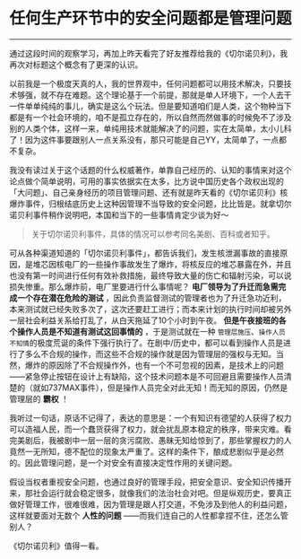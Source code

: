 

# 任何生产环节中的安全问题都是管理问题

----

通过这段时间的观察学习，再加上昨天看完了好友推荐给我的《切尔诺贝利》，我再次对标题这个概念有了更深的认识。

以前我是一个极度天真的人，我的世界观中，任何问题都可以用技术解决，只要技术够强，就不存在难题。这个理论基于一个前提，那就是单人环境下，一个人去干一件单单纯纯的事儿，确实是这么个玩法。但是要知道咱们是人类，这个物种当下都是有一个社会环境的，咱不是孤立存在的，所以自然而然做事的时候免不了涉及别的人类个体，这样一来，单纯用技术就能解决了的问题，实在太简单，太小儿科了！因为这件事要跟别人一点关系没有，那只可能是自己YY，太简单了，一点都不复杂。

我没有读过关于这个话题的什么权威著作，单靠自己经历的、认知的事情来对这个论点做个简单说明，可用的事实依据实在太多，比方说中国历史各个政权出现的「大问题」、自己亲身经历的项目管理问题、还有就是昨天看的《切尔诺贝利》核爆炸事件，归根结底历史上这种因管理不当导致的安全问题，比比皆是。就拿切尔诺贝利事件稍作说明吧，本国和当下的一些事情肯定少谈为好～

> 关于切尔诺贝利事件，具体的情况可以参考同名美剧、百科或者知乎。

可从各种渠道知道的「切尔诺贝利事件」，都告诉我们，发生核泄漏事故的直接原因，是堆芯因核电厂的一些操作事故发生了爆炸，将核反应的堆芯暴露在外，并且也没有第一时间进行任何有效补救措施，最终导致大量的伤亡和辐射污染，可以说损失惨重。那么爆炸前，电厂里要进行什么事情呢？ **电厂领导为了升迁而急需完成一个存在潜在危险的测试** ，因此负责监督测试的管理者也为了升迁急功近利，本来测试就已经失败多次了，这次还要赶工进行；而本来计划的执行时间却被另外一层社会利益关系给打乱了，从白天拖延了10个小时到午夜。 **但是午夜接班的各个操作人员是不知道有测试这回事情的** ，于是测试就在一种 `管理层施压`、`操作人员不知情`的极度荒诞的条件下强行执行了。在剧中/历史中，都可以看到操作人员是进行了多么不合规的操作，而这些不合规的操作就是因为管理层的强权与无知。当然，爆炸的原因除了不合规操作外，也有一个不可忽视的因素，是技术上的问题——紧急停止按钮在设计上有缺陷，这个技术问题本是不可回避且需要操作人员清楚的（就如737MAX事件），但是操作人员完全对此无知！而无知的原因，仍然是管理层的 **霸权** ！

我听过一句话，原话不记得了，表达的意思是：一个有知识有德望的人获得了权力可以造福人民，而一个蠢货获得了权力，就会扰乱原本稳定的秩序，带来灾难。看完美剧后，我被剧中一层一层的贪污腐败、愚昧无知给惊到了，那些掌握权力的人竟然一无所知，德不配位的现象太严重了。这样的条件下，酿成悲剧似乎是必然的。因此管理问题，是一个对安全有直接决定性作用的关键问题。

假设当权者重视安全问题，也通过良好的管理手段，把安全意识、安全知识传播开来，那社会运行就会稳定很多，就像我们的法治社会对吧。但是纵观历史，要真正做好管理工作，很难很难，因为管理是跟人打交道，不免涉及到他人的利益问题，这样就要面对无数个 **人性的问题** ——而我们连自己的人性都拿捏不住，还怎么管别人？

《切尔诺贝利》值得一看。